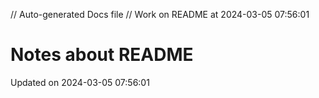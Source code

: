 // Auto-generated Docs file
// Work on README at 2024-03-05 07:56:01
# Notes about README
Updated on 2024-03-05 07:56:01
